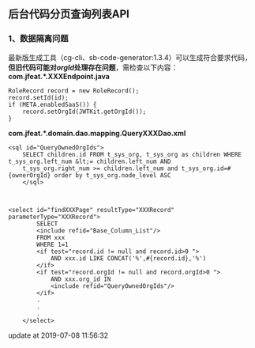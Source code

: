 ## 后台代码分页查询列表API
### 1、数据隔离问题
最新版生成工具（cg-cli、sb-code-generator:1.3.4）可以生成符合要求代码，**但旧代码可能对*orgId*处理存在问题**，需检查以下内容：  
**com.jfeat.*.XXXEndpoint.java**
```
RoleRecord record = new RoleRecord();
record.setId(id);
if (META.enabledSaaS()) {
    record.setOrgId(JWTKit.getOrgId());
}
``` 
**com.jfeat.*.domain.dao.mapping.QueryXXXDao.xml**
```
<sql id="QueryOwnedOrgIds">
    SELECT children.id FROM t_sys_org, t_sys_org as children WHERE t_sys_org.left_num &lt;= children.left_num AND
    t_sys_org.right_num >= children.left_num and t_sys_org.id=#{ownerOrgId} order by t_sys_org.node_level ASC
    </sql>



<select id="findXXXPage" resultType="XXXRecord" parameterType="XXXRecord">
        SELECT
        <include refid="Base_Column_List"/>
        FROM xxx
        WHERE 1=1
        <if test="record.id != null and record.id>0 ">
            AND xxx.id LIKE CONCAT('%',#{record.id},'%')
        </if>
        <if test="record.orgId != null and record.orgId>0 ">
            AND xxx.org_id IN
            <include refid="QueryOwnedOrgIds"/>
        </if>
        .
        .
        .
    </select>
```

update at 2019-07-08 11:56:32
